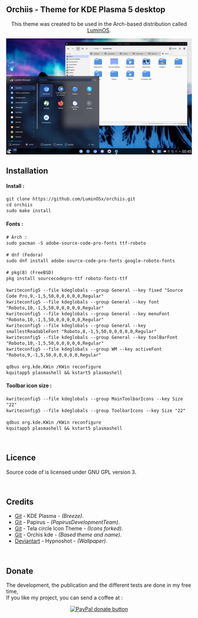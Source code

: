 ## Orchiis - Theme for KDE Plasma 5 desktop


<p align="center">
This theme was created to be used in the Arch-based distribution called <a href="https://github.com/LuminOSx/makeiso/">LuminOS</a>.
</p>

<p align="center">
<img src="./plasma/look-and-feel/Orchiis/contents/previews/preview.png" alt="Screenshot">
</p>

## Installation

#### Install :
```
git clone https://github.com/LuminOSx/orchiis.git
cd orchiis
sudo make install
```

#### Fonts :
```
# Arch :
sudo pacman -S adobe-source-code-pro-fonts ttf-roboto

# dnf (Fedora)
sudo dnf install adobe-source-code-pro-fonts google-roboto-fonts

# pkg(8) (FreeBSD)
pkg install sourcecodepro-ttf roboto-fonts-ttf

kwriteconfig5 --file kdeglobals --group General --key fixed "Source Code Pro,9,-1,5,50,0,0,0,0,0,Regular"
kwriteconfig5 --file kdeglobals --group General --key font "Roboto,10,-1,5,50,0,0,0,0,0,Regular"
kwriteconfig5 --file kdeglobals --group General --key menuFont "Roboto,10,-1,5,50,0,0,0,0,0,Regular"
kwriteconfig5 --file kdeglobals --group General --key smallestReadableFont "Roboto,8,-1,5,50,0,0,0,0,0,Regular"
kwriteconfig5 --file kdeglobals --group General --key toolBarFont "Roboto,10,-1,5,50,0,0,0,0,0,Regular"
kwriteconfig5 --file kdeglobals --group WM --key activeFont "Roboto,9,-1,5,50,0,0,0,0,0,Regular"

qdbus org.kde.KWin /KWin reconfigure
kquitapp5 plasmashell && kstart5 plasmashell
```

#### Toolbar icon size :
```
kwriteconfig5 --file kdeglobals --group MainToolbarIcons --key Size "22"
kwriteconfig5 --file kdeglobals --group ToolbarIcons --key Size "22"

qdbus org.kde.KWin /KWin reconfigure
kquitapp5 plasmashell && kstart5 plasmashell
```


<br>

## Licence

Source code of is licensed under GNU GPL version 3.<br>

<br>

## Credits

- [Git](https://github.com/KDE/breeze-icons) - KDE Plasma -  _(Breeze)_.
- [Git](https://github.com/PapirusDevelopmentTeam/papirus-icon-theme) - Papirus -  _(PapirusDevelopmentTeam)_.
- [Git](https://github.com/vinceliuice/Tela-circle-icon-theme) - Tela circle Icon Theme - _(Icons forked)_.
- [Git](https://github.com/vinceliuice/Orchis-kde) - Orchis kde - _(Based theme and name)_.
- [Deviantart](https://www.deviantart.com/hypnoshot/) - Hypnoshot - _(Wallpaper)_.

<br>

## Donate

The development, the publication and the different tests are done in my free time,<br>
If you like my project, you can send a coffee at : 

<p align="center"><span class="paypal"><a href="https://www.paypal.me/Leandromqrs" title="Donate to this project using Paypal"><img src="https://www.paypalobjects.com/webstatic/mktg/Logo/pp-logo-100px.png" alt="PayPal donate button" /></a></span></p>